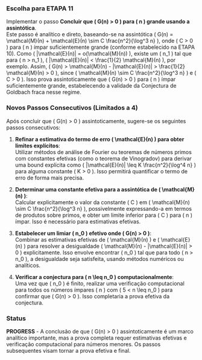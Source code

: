 ### Escolha para ETAPA 11

Implementar o passo **Concluir que \( G(n) > 0 \) para \( n \) grande usando a assintótica**.  
Este passo é analítico e direto, baseando-se na assintótica \( G(n) = \mathcal{M}(n) + \mathcal{E}(n) \sim C \frac{n^2}{\log^3 n} \), onde \( C > 0 \) para \( n \) ímpar suficientemente grande (conforme estabelecido na ETAPA 10). Como \( |\mathcal{E}(n)| = o(\mathcal{M}(n)) \), existe um \( n_1 \) tal que para \( n > n_1 \), \( |\mathcal{E}(n)| < \frac{1}{2} \mathcal{M}(n) \), por exemplo. Assim, \( G(n) > \mathcal{M}(n) - |\mathcal{E}(n)| > \frac{1}{2} \mathcal{M}(n) > 0 \), since \( \mathcal{M}(n) \sim C \frac{n^2}{\log^3 n} \) e \( C > 0 \). Isso prova assintoticamente que \( G(n) > 0 \) para \( n \) ímpar suficientemente grande, estabelecendo a validade da Conjectura de Goldbach fraca nesse regime.

### Novos Passos Consecutivos (Limitados a 4)

Após concluir que \( G(n) > 0 \) assintoticamente, sugere-se os seguintes passos consecutivos:

1. **Refinar a estimativa do termo de erro \( \mathcal{E}(n) \) para obter limites explícitos**:  
   Utilizar métodos de análise de Fourier ou teoremas de números primos com constantes efetivas (como o teorema de Vinogradov) para derivar uma bound explícita como \( |\mathcal{E}(n)| \leq K \frac{n^2}{\log^4 n} \) para alguma constante \( K > 0 \). Isso permitirá quantificar o termo de erro de forma mais precisa.

2. **Determinar uma constante efetiva para a assintótica de \( \mathcal{M}(n) \)**:  
   Calcular explicitamente o valor da constante \( C \) em \( \mathcal{M}(n) \sim C \frac{n^2}{\log^3 n} \), possivelmente expressando-a em termos de produtos sobre primos, e obter um limite inferior para \( C \) para \( n \) ímpar. Isso é necessário para estimativas efetivas.

3. **Estabelecer um limiar \( n_0 \) efetivo onde \( G(n) > 0 \)**:  
   Combinar as estimativas efetivas de \( \mathcal{M}(n) \) e \( \mathcal{E}(n) \) para resolver a desigualdade \( \mathcal{M}(n) - |\mathcal{E}(n)| > 0 \) explicitamente. Isso envolve encontrar \( n_0 \) tal que para todo \( n > n_0 \), a desigualdade seja satisfeita, usando métodos numéricos ou analíticos.

4. **Verificar a conjectura para \( n \leq n_0 \) computacionalmente**:  
   Uma vez que \( n_0 \) é finito, realizar uma verificação computacional para todos os números ímpares \( n \) com \( 5 < n \leq n_0 \) para confirmar que \( G(n) > 0 \). Isso completaria a prova efetiva da conjectura.

### Status

**PROGRESS** - A conclusão de que \( G(n) > 0 \) assintoticamente é um marco analítico importante, mas a prova completa requer estimativas efetivas e verificação computacional para números menores. Os passos subsequentes visam tornar a prova efetiva e final.